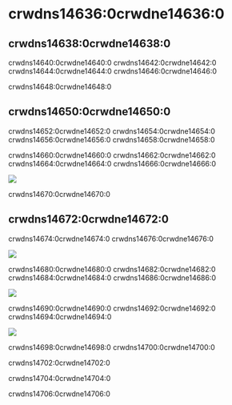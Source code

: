 # crwdns14636:0crwdne14636:0

## crwdns14638:0crwdne14638:0
crwdns14640:0crwdne14640:0 crwdns14642:0crwdne14642:0 crwdns14644:0crwdne14644:0 crwdns14646:0crwdne14646:0

 crwdns14648:0crwdne14648:0


## crwdns14650:0crwdne14650:0

crwdns14652:0crwdne14652:0 crwdns14654:0crwdne14654:0 crwdns14656:0crwdne14656:0 crwdns14658:0crwdne14658:0


crwdns14660:0crwdne14660:0 crwdns14662:0crwdne14662:0 crwdns14664:0crwdne14664:0 crwdns14666:0crwdne14666:0

![](crwdns14668:0crwdne14668:0)

crwdns14670:0crwdne14670:0

## crwdns14672:0crwdne14672:0

crwdns14674:0crwdne14674:0 crwdns14676:0crwdne14676:0


![](crwdns14678:0crwdne14678:0)

crwdns14680:0crwdne14680:0 crwdns14682:0crwdne14682:0 crwdns14684:0crwdne14684:0 crwdns14686:0crwdne14686:0


![](crwdns14688:0crwdne14688:0)

crwdns14690:0crwdne14690:0 crwdns14692:0crwdne14692:0 crwdns14694:0crwdne14694:0

![](crwdns14696:0crwdne14696:0)

crwdns14698:0crwdne14698:0 crwdns14700:0crwdne14700:0

crwdns14702:0crwdne14702:0

crwdns14704:0crwdne14704:0

crwdns14706:0crwdne14706:0
